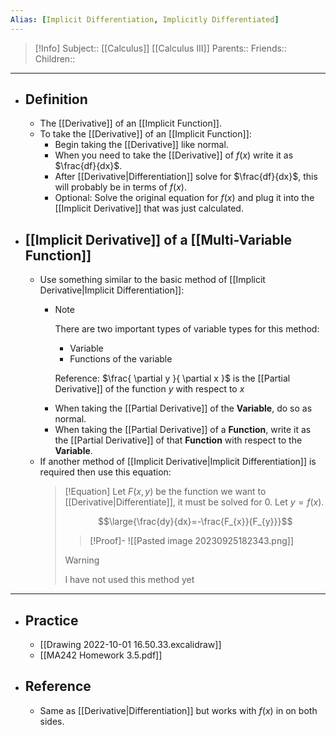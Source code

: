 ```yaml
---
Alias: [Implicit Differentiation, Implicitly Differentiated]
---
```

> [!Info]
> Subject:: [[Calculus]] [[Calculus III]]
> Parents:: 
> Friends:: 
> Children:: 
---
- ## Definition
	- The [[Derivative]] of an [[Implicit Function]].
	- To take the [[Derivative]] of an [[Implicit Function]]:
		- Begin taking the [[Derivative]] like normal.
		- When you need to take the [[Derivative]] of $f(x)$ write it as $\frac{df}{dx}$.
		- After [[Derivative|Differentiation]] solve for $\frac{df}{dx}$, this will probably be in terms of $f(x)$.
		- Optional: Solve the original equation for $f(x)$ and plug it into the [[Implicit Derivative]] that was just calculated.
- ## [[Implicit Derivative]] of a [[Multi-Variable Function]]
	- Use something similar to the basic method of [[Implicit Derivative|Implicit Differentiation]]:
		- > [!Note]
		  > There are two important types of variable types for this method:
		  > - Variable
		  > - Functions of the variable
		  >   
		  > Reference:
		  > $\frac{ \partial y }{ \partial x }$ is the [[Partial Derivative]] of the function $y$ with respect to $x$
		- When taking the [[Partial Derivative]] of the **Variable**, do so as normal.
		- When taking the [[Partial Derivative]] of a **Function**, write it as the [[Partial Derivative]] of that **Function** with respect to the **Variable**.
	- If another method of [[Implicit Derivative|Implicit Differentiation]] is required then use this equation:
	  > [!Equation]
	  > Let $F(x,y)$ be the function we want to [[Derivative|Differentiate]], it must be solved for $0$.
	  > Let $y=f(x)$.
	  > 
	  > $$\large{\frac{dy}{dx}=-\frac{F_{x}}{F_{y}}}$$
	  > > [!Proof]-
	  > > ![[Pasted image 20230925182343.png]]
	  > 
	  > > [!Warning]
	  > > I have not used this method yet
---
- ## Practice
	- [[Drawing 2022-10-01 16.50.33.excalidraw]]
	- [[MA242 Homework 3.5.pdf]]
- ## Reference
	- Same as [[Derivative|Differentiation]] but works with $f(x)$ in on both sides.